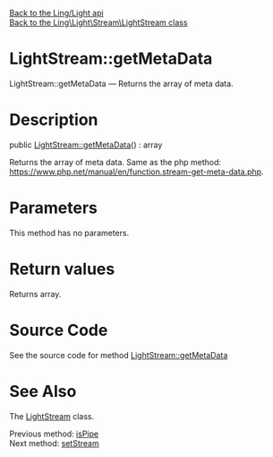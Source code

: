 [Back to the Ling/Light api](https://github.com/lingtalfi/Light/blob/master/doc/api/Ling/Light.md)<br>
[Back to the Ling\Light\Stream\LightStream class](https://github.com/lingtalfi/Light/blob/master/doc/api/Ling/Light/Stream/LightStream.md)


LightStream::getMetaData
================



LightStream::getMetaData — Returns the array of meta data.




Description
================


public [LightStream::getMetaData](https://github.com/lingtalfi/Light/blob/master/doc/api/Ling/Light/Stream/LightStream/getMetaData.md)() : array




Returns the array of meta data.
Same as the php method: https://www.php.net/manual/en/function.stream-get-meta-data.php.




Parameters
================

This method has no parameters.


Return values
================

Returns array.








Source Code
===========
See the source code for method [LightStream::getMetaData](https://github.com/lingtalfi/Light/blob/master/Stream/LightStream.php#L300-L303)


See Also
================

The [LightStream](https://github.com/lingtalfi/Light/blob/master/doc/api/Ling/Light/Stream/LightStream.md) class.

Previous method: [isPipe](https://github.com/lingtalfi/Light/blob/master/doc/api/Ling/Light/Stream/LightStream/isPipe.md)<br>Next method: [setStream](https://github.com/lingtalfi/Light/blob/master/doc/api/Ling/Light/Stream/LightStream/setStream.md)<br>

